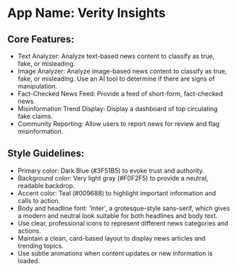 # **App Name**: Verity Insights

## Core Features:

- Text Analyzer: Analyze text-based news content to classify as true, fake, or misleading.
- Image Analyzer: Analyze image-based news content to classify as true, fake, or misleading. Use an AI tool to determine if there are signs of manipulation.
- Fact-Checked News Feed: Provide a feed of short-form, fact-checked news.
- Misinformation Trend Display: Display a dashboard of top circulating fake claims.
- Community Reporting: Allow users to report news for review and flag misinformation.

## Style Guidelines:

- Primary color: Dark Blue (#3F51B5) to evoke trust and authority.
- Background color: Very light gray (#F0F2F5) to provide a neutral, readable backdrop.
- Accent color: Teal (#009688) to highlight important information and calls to action.
- Body and headline font: 'Inter', a grotesque-style sans-serif, which gives a modern and neutral look suitable for both headlines and body text.
- Use clear, professional icons to represent different news categories and actions.
- Maintain a clean, card-based layout to display news articles and trending topics.
- Use subtle animations when content updates or new information is loaded.